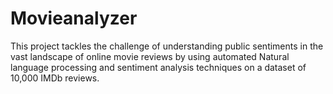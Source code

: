 # Movieanalyzer
This project tackles the challenge of understanding public sentiments in the vast landscape of online movie reviews by using automated Natural language processing and sentiment analysis techniques on a dataset of 10,000 IMDb reviews.
